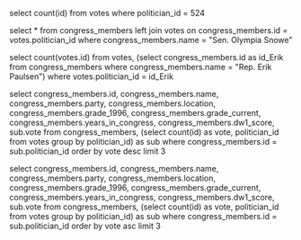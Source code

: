 <!-- Release 1  -->

<!-- 1. Hitung jumlah vote untuk Sen. Olympia Snowe yang memiliki id 524. -->

select count(id) from votes where politician_id = 524

<!-- 2. Sekarang lakukan JOIN kedua tabel votes dan congress_members untuk politician yang memiliki nama 'Sen. Olympia Snowe' tanpa menggunakan id `524`. -->

select * from congress_members
left join votes on congress_members.id = votes.politician_id
where congress_members.name = "Sen. Olympia Snowe"

<!-- 3. Sekarang gimana dengan representative Erik Paulsen? Berapa banyak vote yang dia dapatkan? -->

select count(votes.id) from votes,
(select congress_members.id as id_Erik from congress_members where congress_members.name = "Rep. Erik Paulsen")
where votes.politician_id = id_Erik

<!-- 4. Buatlah 3 daftar peserta Congress yang mendapatkan vote terbanyak. Jangan sertakan field `created_at` dan `updated_at`. -->

select congress_members.id, congress_members.name, congress_members.party, congress_members.location, congress_members.grade_1996, congress_members.grade_current, congress_members.years_in_congress, congress_members.dw1_score, sub.vote from congress_members,
(select count(id) as vote, politician_id from votes group by politician_id) as sub
where congress_members.id = sub.politician_id order by vote desc limit 3

<!-- 5. Sekarang buatlah 3 daftar semua anggota Congress yang  mendapatkan beberapa vote dalam urutan dari yang paling sedikit. Dan juga jangan sertakan field-field yang memiliki tipe date. -->

select congress_members.id, congress_members.name, congress_members.party, congress_members.location, congress_members.grade_1996, congress_members.grade_current, congress_members.years_in_congress, congress_members.dw1_score, sub.vote from congress_members,
(select count(id) as vote, politician_id from votes group by politician_id) as sub
where congress_members.id = sub.politician_id order by vote asc limit 3 
